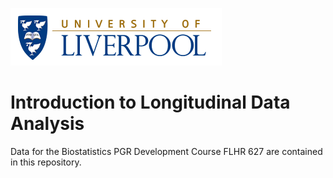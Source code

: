![University of Liverpool](uol_logo.png)

# Introduction to Longitudinal Data Analysis

Data for the Biostatistics PGR Development Course FLHR 627 are contained in this repository.
